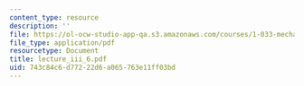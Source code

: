 ```yaml
---
content_type: resource
description: ''
file: https://ol-ocw-studio-app-qa.s3.amazonaws.com/courses/1-033-mechanics-of-material-systems-an-energy-approach-fall-2003/743c84c6d77222d6a065763e11ff03bd_lecture_iii_6.pdf
file_type: application/pdf
resourcetype: Document
title: lecture_iii_6.pdf
uid: 743c84c6-d772-22d6-a065-763e11ff03bd
---
```

